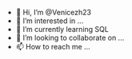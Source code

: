 - 👋 Hi, I’m @Venicezh23
- 👀 I’m interested in ...
- 🌱 I’m currently learning SQL 
- 💞️ I’m looking to collaborate on ...
- 📫 How to reach me ...

<!---
Venicezh23/Venicezh23 is a ✨ special ✨ repository because its `README.md` (this file) appears on your GitHub profile.
You can click the Preview link to take a look at your changes.
--->
